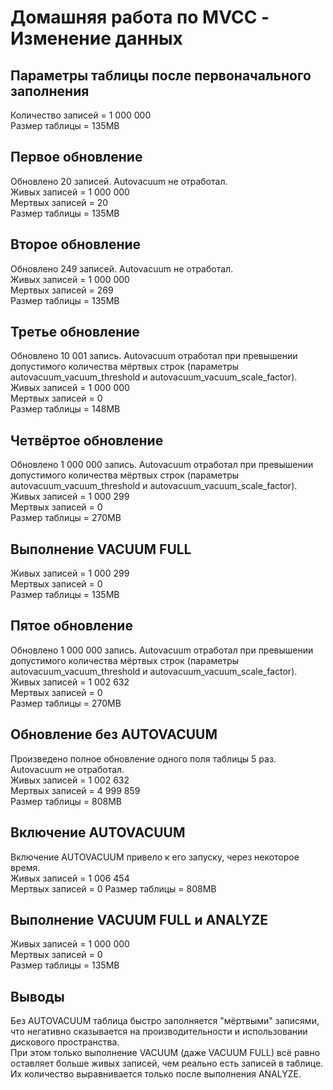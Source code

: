 # Домашняя работа по MVCC - Изменение данных

## Параметры таблицы после первоначального заполнения
Количество записей = 1 000 000  
Размер таблицы = 135MB  

## Первое обновление
Обновлено 20 записей. Autovacuum не отработал.  
Живых записей = 1 000 000  
Мертвых записей = 20  
Размер таблицы = 135MB  

## Второе обновление
Обновлено 249 записей. Autovacuum не отработал.  
Живых записей = 1 000 000  
Мертвых записей = 269  
Размер таблицы = 135MB  

## Третье обновление
Обновлено 10 001 запись. Autovacuum отработал при превышении допустимого количества мёртвых строк (параметры autovacuum_vacuum_threshold и autovacuum_vacuum_scale_factor).  
Живых записей = 1 000 000  
Мертвых записей = 0  
Размер таблицы = 148MB  

## Четвёртое обновление
Обновлено 1 000 000 запись. Autovacuum отработал при превышении допустимого количества мёртвых строк (параметры autovacuum_vacuum_threshold и autovacuum_vacuum_scale_factor).  
Живых записей = 1 000 299  
Мертвых записей = 0  
Размер таблицы = 270MB  

## Выполнение VACUUM FULL
Живых записей = 1 000 299  
Мертвых записей = 0  
Размер таблицы = 135MB  

## Пятое обновление
Обновлено 1 000 000 запись. Autovacuum отработал при превышении допустимого количества мёртвых строк (параметры autovacuum_vacuum_threshold и autovacuum_vacuum_scale_factor).  
Живых записей = 1 002 632  
Мертвых записей = 0  
Размер таблицы = 270MB  

## Обновление без AUTOVACUUM
Произведено полное обновление одного поля таблицы 5 раз. Autovacuum не отработал.  
Живых записей = 1 002 632  
Мертвых записей = 4 999 859  
Размер таблицы = 808MB  

## Включение AUTOVACUUM
Включение AUTOVACUUM привело к его запуску, через некоторое время.  
Живых записей = 1 006 454  
Мертвых записей = 0
Размер таблицы = 808MB  

## Выполнение VACUUM FULL и ANALYZE
Живых записей = 1 000 000  
Мертвых записей = 0  
Размер таблицы = 135MB

## Выводы
Без AUTOVACUUM таблица быстро заполняется "мёртвыми" записями, что негативно сказывается на производительности и использовании дискового пространства.  
При этом только выполнение VACUUM (даже VACUUM FULL) всё равно оставляет больше живых записей, чем реально есть записей в таблице.  
Их количество выравнивается только после выполнения ANALYZE.